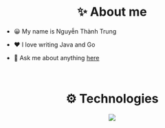 <h1 align="center">✨ About me</h1>

- 😀 My name is Nguyễn Thành Trung

- ❤️ I love writing Java and Go

- 💬 Ask me about anything [here](https://github.com/nguyenthanhtrung001/Information/issues)
<br>

<h1 align="center">⚙ Technologies</h1>

<p align="center">
  <a href="https://skillicons.dev">
     <img src="https://skillicons.dev/icons?i=java,spring,go,py,cs,php,nodejs,nextjs,mongodb,postgres,mysql,postman,visualstudio,vscode,eclipse,idea,docker,rabbitmq,ubuntu,kubernetes&perline=7" />

  </a>
</p>